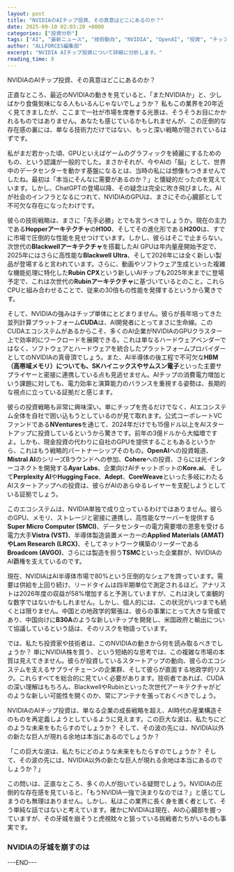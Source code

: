 ```yaml
---
layout: post
title: "NVIDIAのAIチップ投資、その真意はどこにあるのか？"
date: 2025-09-10 02:03:20 +0000
categories: ["投資分析"]
tags: ["AI", "最新ニュース", "技術動向", "NVIDIA", "OpenAI", "投資", "チップ"]
author: "ALLFORCES編集部"
excerpt: "NVIDIA AIチップ投資について詳細に分析します。"
reading_time: 8
---
```


NVIDIAのAIチップ投資、その真意はどこにあるのか？

正直なところ、最近のNVIDIAの動きを見ていると、「またNVIDIAか」と、少しばかり食傷気味になる人もいるんじゃないでしょうか？ 私もこの業界を20年近く見てきましたが、ここまで一社が市場を席巻する光景は、そうそうお目にかかれるものではありません。あなたも感じているかもしれませんが、この圧倒的な存在感の裏には、単なる技術力だけではない、もっと深い戦略が隠されているはずです。

私がまだ若かった頃、GPUといえばゲームのグラフィックを綺麗にするためのもの、という認識が一般的でした。まさかそれが、今やAIの「脳」として、世界中のデータセンターを動かす基盤になるとは、当時の私には想像もつきませんでしたね。最初は「本当にそんなに需要があるのか？」と懐疑的だったのを覚えています。しかし、ChatGPTの登場以降、その疑念は完全に吹き飛びました。AIが社会のインフラとなるにつれて、NVIDIAのGPUは、まさにその心臓部として不可欠な存在になったわけです。

彼らの技術戦略は、まさに「先手必勝」とでも言うべきでしょうか。現在の主力である**Hopperアーキテクチャ**の**H100**、そしてその進化形である**H200**は、すでに市場で圧倒的な性能を見せつけています。しかし、彼らはそこで止まらない。次世代の**Blackwellアーキテクチャ**を搭載したAI GPUは年内量産開始予定で、2025年にはさらに高性能な**Blackwell Ultra**、そして2026年には全く新しい製品が登場すると言われています。さらに、動画やソフトウェア生成といった複雑な機能処理に特化した**Rubin CPX**という新しいAIチップも2025年末までに登場予定で、これは次世代の**Rubinアーキテクチャ**に基づいているとのこと。これらCPUと組み合わせることで、従来の30倍もの性能を発揮するというから驚きです。

そして、NVIDIAの強みはチップ単体にとどまりません。彼らが長年培ってきた並列計算プラットフォーム**CUDA**は、AI開発者にとってまさに生命線。このCUDAエコシステムがあるからこそ、多くのAI企業がNVIDIAのGPUクラスター上で効率的にワークロードを展開できる。これは単なるハードウェアベンダーではなく、ソフトウェアとハードウェアを統合したプラットフォームプロバイダーとしてのNVIDIAの真骨頂でしょう。また、AI半導体の後工程で不可欠な**HBM（高帯域メモリ）**についても、**SKハイニックス**や**サムスン電子**といった主要サプライヤーと密接に連携している点も見逃せません。AIチップの消費電力増加という課題に対しても、電力効率と演算能力のバランスを重視する姿勢は、長期的な視点に立っている証拠だと感じます。

彼らの投資戦略も非常に興味深い。単にチップを売るだけでなく、AIエコシステム全体を自社で囲い込もうとしているのが見て取れます。公式コーポレートVCファンドである**NVentures**を通じて、2024年だけでも15億ドル以上をAIスタートアップに投資しているというから驚きです。前年の3億ドルから大幅増ですよ。しかも、現金投資の代わりに自社のGPUを提供することもあるというから、これはもう戦略的パートナーシップそのもの。**OpenAI**への投資報道、**Mistral AI**のシリーズBラウンドへの参加、**Cohere**への投資、さらには光インターコネクトを開発する**Ayar Labs**、企業向けAIチャットボットの**Kore.ai**、そして**Perplexity AI**や**Hugging Face**、**Adept**、**CoreWeave**といった多岐にわたるAIスタートアップへの投資は、彼らがAIのあらゆるレイヤーを支配しようとしている証拠でしょう。

このエコシステムは、NVIDIA単独で成り立っているわけではありません。彼らのGPU、メモリ、ストレージと密接に連携し、高性能なサーバーを提供する**Super Micro Computer (SMCI)**、データセンターの電力需要増の恩恵を受ける電力大手**Vistra (VST)**、半導体製造装置メーカーの**Applied Materials (AMAT)**や**Lam Research (LRCX)**、そしてネットワーク構築のリーダーである**Broadcom (AVGO)**、さらには製造を担う**TSMC**といった企業群が、NVIDIAのAI覇権を支えているのです。

現在、NVIDIAはAI半導体市場で80%という圧倒的なシェアを誇っています。需要は供給を上回り続け、リードタイムは四半期単位で測定されるほど。アナリストは2026年度の収益が58%増加すると予測していますが、これは決して楽観的な数字ではないかもしれません。しかし、個人的には、この状況がいつまでも続くとは限りません。中国との地政学的緊張は、彼らの事業にとって大きな脅威であり、中国向けに**B30A**のような新しいチップを開発し、米国政府と輸出について協議しているという話は、そのリスクを物語っています。

では、私たち投資家や技術者は、このNVIDIAの動きから何を読み取るべきでしょうか？ 単にNVIDIA株を買う、という短絡的な思考では、この複雑な市場の本質は見えてきません。彼らが投資しているスタートアップの動向、彼らのエコシステムを支えるサプライチェーンの企業群、そして彼らが直面する地政学的リスク。これらすべてを総合的に見ていく必要があります。技術者であれば、CUDAの深い理解はもちろん、BlackwellやRubinといった次世代アーキテクチャがどのような新しい可能性を開くのか、常にアンテナを張っておくべきでしょう。

NVIDIAのAIチップ投資は、単なる企業の成長戦略を超え、AI時代の産業構造そのものを再定義しようとしているように見えます。この巨大な波は、私たちにどのような未来をもたらすのでしょうか？ そして、その波の先には、NVIDIA以外の新たな巨人が現れる余地は本当にあるのでしょうか？

「この巨大な波は、私たちにどのような未来をもたらすのでしょうか？ そして、その波の先には、NVIDIA以外の新たな巨人が現れる余地は本当にあるのでしょうか？」

この問いは、正直なところ、多くの人が抱いている疑問でしょう。NVIDIAの圧倒的な存在感を見ていると、「もうNVIDIA一強で決まりなのでは？」と感じてしまうのも無理はありません。しかし、私はこの業界に長く身を置く者として、そう単純な話ではないと考えています。確かにNVIDIAは現在、AIの心臓部を握っていますが、その牙城を崩そうと虎視眈々と狙っている挑戦者たちがいるのも事実です。

### NVIDIAの牙城を崩すのは

---END---